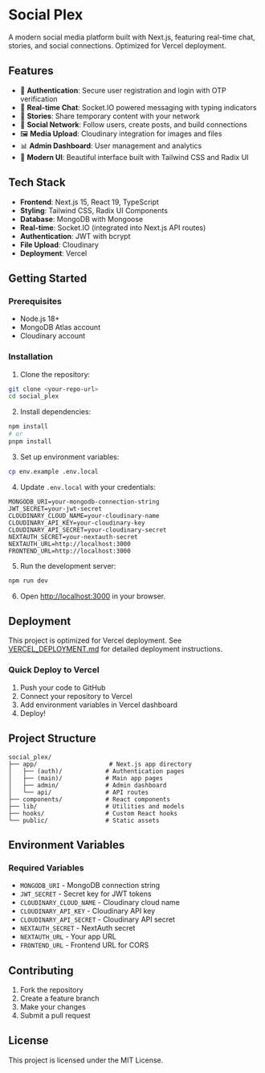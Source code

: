 # Social Plex

A modern social media platform built with Next.js, featuring real-time chat, stories, and social connections. Optimized for Vercel deployment.

## Features

- 🔐 **Authentication**: Secure user registration and login with OTP verification
- 💬 **Real-time Chat**: Socket.IO powered messaging with typing indicators
- 📱 **Stories**: Share temporary content with your network
- 👥 **Social Network**: Follow users, create posts, and build connections
- 🖼️ **Media Upload**: Cloudinary integration for images and files
- 📊 **Admin Dashboard**: User management and analytics
- 🎨 **Modern UI**: Beautiful interface built with Tailwind CSS and Radix UI

## Tech Stack

- **Frontend**: Next.js 15, React 19, TypeScript
- **Styling**: Tailwind CSS, Radix UI Components
- **Database**: MongoDB with Mongoose
- **Real-time**: Socket.IO (integrated into Next.js API routes)
- **Authentication**: JWT with bcrypt
- **File Upload**: Cloudinary
- **Deployment**: Vercel

## Getting Started

### Prerequisites

- Node.js 18+ 
- MongoDB Atlas account
- Cloudinary account

### Installation

1. Clone the repository:
```bash
git clone <your-repo-url>
cd social_plex
```

2. Install dependencies:
```bash
npm install
# or
pnpm install
```

3. Set up environment variables:
```bash
cp env.example .env.local
```

4. Update `.env.local` with your credentials:
```env
MONGODB_URI=your-mongodb-connection-string
JWT_SECRET=your-jwt-secret
CLOUDINARY_CLOUD_NAME=your-cloudinary-name
CLOUDINARY_API_KEY=your-cloudinary-key
CLOUDINARY_API_SECRET=your-cloudinary-secret
NEXTAUTH_SECRET=your-nextauth-secret
NEXTAUTH_URL=http://localhost:3000
FRONTEND_URL=http://localhost:3000
```

5. Run the development server:
```bash
npm run dev
```

6. Open [http://localhost:3000](http://localhost:3000) in your browser.

## Deployment

This project is optimized for Vercel deployment. See [VERCEL_DEPLOYMENT.md](./VERCEL_DEPLOYMENT.md) for detailed deployment instructions.

### Quick Deploy to Vercel

1. Push your code to GitHub
2. Connect your repository to Vercel
3. Add environment variables in Vercel dashboard
4. Deploy!

## Project Structure

```
social_plex/
├── app/                    # Next.js app directory
│   ├── (auth)/            # Authentication pages
│   ├── (main)/            # Main app pages
│   ├── admin/             # Admin dashboard
│   └── api/               # API routes
├── components/            # React components
├── lib/                   # Utilities and models
├── hooks/                 # Custom React hooks
└── public/                # Static assets
```

## Environment Variables

### Required Variables

- `MONGODB_URI` - MongoDB connection string
- `JWT_SECRET` - Secret key for JWT tokens
- `CLOUDINARY_CLOUD_NAME` - Cloudinary cloud name
- `CLOUDINARY_API_KEY` - Cloudinary API key
- `CLOUDINARY_API_SECRET` - Cloudinary API secret
- `NEXTAUTH_SECRET` - NextAuth secret
- `NEXTAUTH_URL` - Your app URL
- `FRONTEND_URL` - Frontend URL for CORS

## Contributing

1. Fork the repository
2. Create a feature branch
3. Make your changes
4. Submit a pull request

## License

This project is licensed under the MIT License.